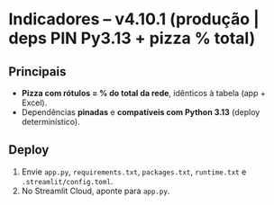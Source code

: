 # Indicadores – v4.10.1 (produção | deps PIN Py3.13 + pizza % total)

## Principais
- **Pizza com rótulos = % do total da rede**, idênticos à tabela (app + Excel).
- Dependências **pinadas** e **compatíveis com Python 3.13** (deploy determinístico).

## Deploy
1) Envie `app.py`, `requirements.txt`, `packages.txt`, `runtime.txt` e `.streamlit/config.toml`.
2) No Streamlit Cloud, aponte para `app.py`.
